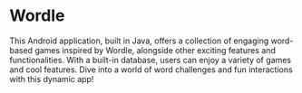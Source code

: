 # Wordle
This Android application, built in Java, offers a collection of engaging word-based games inspired by Wordle, alongside other exciting features and functionalities. With a built-in database, users can enjoy a variety of games and cool features. Dive into a world of word challenges and fun interactions with this dynamic app!

